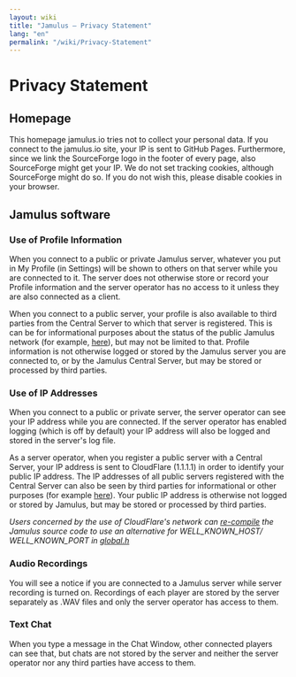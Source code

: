 ```yaml
---
layout: wiki
title: "Jamulus – Privacy Statement"
lang: "en"
permalink: "/wiki/Privacy-Statement"
---
```


# Privacy Statement
## Homepage
This homepage jamulus.io tries not to collect your personal data. If you connect to the jamulus.io site, your IP is sent to GitHub Pages. Furthermore, since we link the SourceForge logo in the footer of every page, also SourceForge might get your IP.
We do not set tracking cookies, although SourceForge might do so. If you do not wish this, please disable cookies in your browser.

## Jamulus software

### Use of Profile Information

When you connect to a public or private Jamulus server, whatever you put in My Profile (in Settings) will be shown to others on that server while you are connected to it. The server does not otherwise store or record your Profile information and the server operator has no access to it unless they are also connected as a client.

When you connect to a public server, your profile is also available to third parties from the Central Server to which that server is registered. This is can be for informational purposes about the status of the public Jamulus network (for example, [here](http://jamulus.softins.co.uk/)), but may not be limited to that. Profile information is not otherwise logged or stored by the Jamulus server you are connected to, or by the Jamulus Central Server, but may be stored or processed by third parties.

### Use of IP Addresses

When you connect to a public or private server, the server operator can see your IP address while you are connected.  If the server operator has enabled logging (which is off by default) your IP address will also be logged and stored in the server's log file.

As a server operator, when you register a public server with a Central Server, your IP address is sent to CloudFlare (1.1.1.1) in order to identify your public IP address. The IP addresses of all public servers registered with the Central Server can also be seen by third parties for informational or other purposes (for example [here](http://jamulus.softins.co.uk/)). Your public IP address is otherwise not logged or stored by Jamulus, but may be stored or processed by third parties.

_Users concerned by the use of CloudFlare's network can [re-compile](Compiling) the Jamulus source code to use an alternative for WELL_KNOWN_HOST/ WELL_KNOWN_PORT in [global.h](https://github.com/corrados/jamulus/blob/master/src/global.h#L111)_

### Audio Recordings

You will see a notice if you are connected to a Jamulus server while server recording is turned on. Recordings of each player are stored by the server separately as .WAV files and only the server operator has access to them.

### Text Chat

When you type a message in the Chat Window, other connected players can see that, but chats are not stored by the server and neither the server operator nor any third parties have access to them.

